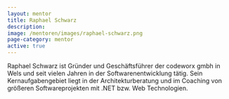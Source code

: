 ```yaml
---
layout: mentor
title: Raphael Schwarz
description: 
image: /mentoren/images/raphael-schwarz.png
page-category: mentor
active: true
---
```


Raphael Schwarz ist Gründer und Geschäftsführer der codeworx gmbh in Wels und seit vielen Jahren in der Softwarenentwicklung tätig. Sein Kernaufgabengebiet liegt in der Architekturberatung und im Coaching von größeren Softwareprojekten mit .NET bzw. Web Technologien. 
